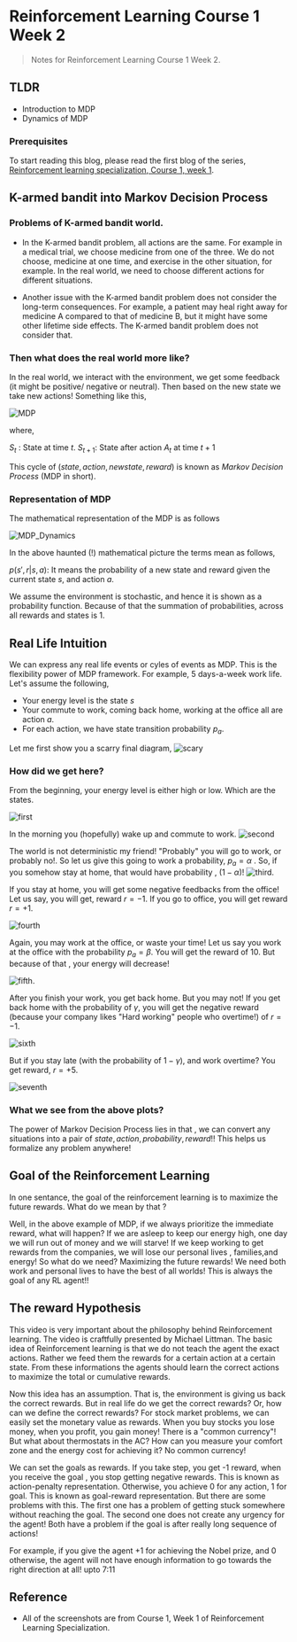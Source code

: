 # Reinforcement Learning Course 1 Week 2

> Notes for Reinforcement Learning Course 1 Week 2.

## TLDR

- Introduction to MDP
- Dynamics of MDP

### Prerequisites

To start reading this blog, please read the first blog of the series, [Reinforcement learning specialization, Course 1, week 1](https://sezan92.github.io/2023/08/14/RL-course1-w1-blog.html).

## K-armed bandit into Markov Decision Process

### Problems of K-armed bandit world.

- In the K-armed bandit problem, all actions are the same. For example in a medical trial, we choose medicine from one of the three. We do not choose, medicine at one time, and exercise in the other situation, for example. In the real world, we need to choose different actions for different situations.

- Another issue with the K-armed bandit problem does not consider the long-term consequences. For example, a patient may heal right away for medicine A compared to that of medicine B, but it might have some other lifetime side effects. The K-armed bandit problem does not consider that.

### Then what does the real world more like?

In the real world, we interact with the environment, we get some feedback (it might be positive/ negative or neutral). Then based on the new state we take new actions! Something like this,

![MDP](/images/RL_1_W2_blog/image_1_MDP_interaction.png)

where,

$S_t$ : State at time $t$.
$S_{t+1}$: State after action $A_t$ at time $t+1$

This cycle of $(state, action, new state, reward)$ is known as *Markov Decision Process* (MDP in short).

### Representation of MDP

The mathematical representation of the MDP is as follows

![MDP_Dynamics](/images/RL_1_W2_blog/image_2_MDP_Dynamics.png)

In the above haunted (!) mathematical picture the terms mean as follows,

$p(s', r|s, a)$: It means the probability of a new state and reward given the current state $s$, and action $a$.

We assume the environment is stochastic, and hence it is shown as a probability function. Because of that the summation of probabilities, across all rewards and states is $1$.

## Real Life Intuition

We can express any real life events or cyles of events as MDP. This is the flexibility power of MDP framework. For example, 5 days-a-week work life. Let's assume the following,

- Your energy level is the state $s$
- Your commute to work, coming back home, working at the office all are action $a$.
- For each action, we have state transition probability $p_a$.

Let me first show you a scarry final diagram, ![scary](/images/RL_1_W2_blog/image_9_MDP_intuition.PNG)

### How did we get here?

From the beginning, your energy level is either high or low. Which are the states.

![first](/images/RL_1_W2_blog/image_3_MDP_intuition.PNG)

In the morning you (hopefully) wake up and commute to work.
![second](/images/RL_1_W2_blog/image_4_MDP_intuition.PNG)

The world is not deterministic my friend! "Probably" you will go to work, or probably no!. So let us give this going to work a probability, $p_a= \alpha$ . So, if you somehow stay at home, that would have probability , $(1-\alpha)$!
![third](/images/RL_1_W2_blog/image_5_MDP_intuition.PNG).

If you stay at home, you will get some negative feedbacks from the office!  Let us say, you will get, reward $r=-1$. If you go to office, you will get reward $r=+1$.

![fourth](/images/RL_1_W2_blog/image_6_MDP_intuition.PNG)

Again, you may work at the office, or waste your time! Let us say you work at the office with the probability $p_a=\beta$. You will get the reward of $10$. But because of that , your energy will decrease!

![fifth](/images/RL_1_W2_blog/image_7_MDP_intuition.PNG).

After you finish your work, you get back home. But you may not! If you get back home with the probability of $\gamma$, you will get the negative reward (because your company likes "Hard working" people who overtime!) of $r=-1$.

![sixth](/images/RL_1_W2_blog/image_8_MDP_intuition.PNG)

But if you stay late (with the probability of $1-\gamma$), and work overtime? You get reward, $r=+5$.

![seventh](/images/RL_1_W2_blog/image_9_MDP_intuition.PNG)


### What we see from the above plots?

The power of Markov Decision Process lies in that , we can convert any situations into a pair of $state, action, probability, reward$!! This helps us  formalize any problem anywhere!


## Goal of the Reinforcement Learning

In one sentance, the goal of the reinforcement learning is to maximize the future rewards.
What do we mean by that ?

Well, in the above example of MDP, if we always prioritize the immediate reward, what will happen? If we are asleep to keep our energy high, one day we will run out of money and we will starve! If we keep working to get rewards from the companies, we will lose our personal lives , families,and energy! So what do we need? Maximizing the future rewards! We need both work and personal lives to have the best of all worlds! This is always the goal of any RL agent!!

## The reward Hypothesis

This video is very important about the philosophy behind Reinforcement learning. The video is craftfully presented by Michael Littman. The basic idea of Reinforcement learning is that we do not teach the agent the exact actions. Rather we feed them the rewards for a certain action at a certain state. From these informations the agents should learn the correct actions to maximize the total or cumulative rewards.


Now this idea has an assumption. That is, the environment is giving us back the correct rewards. But in real life do we get the correct rewards? Or, how can we define the correct rewards? For stock market problems, we can easily set the monetary value as rewards. When you buy stocks you lose money, when you profit, you gain money! There is a "common currency"! But what about thermostats in the AC? How can you measure your comfort zone and the energy cost for achieving it? No common currency!

We can set the goals as rewards. If you take step, you get -1 reward, when you receive the goal , you stop getting negative rewards. This is known as action-penalty representation. Otherwise, you achieve 0 for any action, 1 for goal. This is known as goal-reward representation. But there are some problems with this. The first one has a problem of getting stuck somewhere without reaching the goal. The second one does not create any urgency for the agent! Both have a problem if the goal is after really long sequence of actions!

For example, if you give the agent +1 for achieving the Nobel prize, and 0 otherwise, the agent will not have enough information to go towards the right direction at all! upto 7:11

## Reference

- All of the screenshots are from Course 1, Week 1 of Reinforcement Learning Specialization.